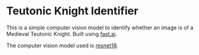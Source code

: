 # Teutonic Knight Identifier
This is a simple computer vision model to identify whether an image is of a Medieval Teutonic Knight. Built using [fast.ai](https://www.fast.ai/).

The computer vision model used is [resnet18](https://pytorch.org/vision/main/models/generated/torchvision.models.resnet18.html).
